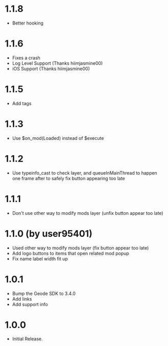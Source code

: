 # 1.1.8
- Better hooking

# 1.1.6
- Fixes a crash
- Log Level Support (Thanks hiimjasmine00)
- iOS Support (Thanks hiimjasmine00)

# 1.1.5
- Add tags

# 1.1.3
- Use $on_mod(Loaded) instead of $execute

# 1.1.2 
- Use typeinfo_cast to check layer, and queueInMainThread to happen one frame after to safely fix button appearing too late

# 1.1.1 
- Don't use other way to modify mods layer (unfix button appear too late)

# 1.1.0 (by user95401)
- Used other way to modify mods layer (fix button appear too late)
- Add logo buttons to items that open related mod popup
- Fix name label width fit up

# 1.0.1
- Bump the Geode SDK to 3.4.0
- Add links
- Add support info

# 1.0.0
- Initial Release.
